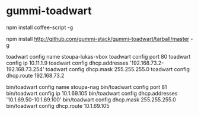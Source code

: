 gummi-toadwart
==============


npm install coffee-script -g


npm install http://github.com/gummi-stack/gummi-toadwart/tarball/master -g

toadwart config name stoupa-lukas-vbox
toadwart config port 80
toadwart config ip 10.11.1.9
toadwart config dhcp.addresses '192.168.73.2-192.168.73.254'
toadwart config dhcp.mask 255.255.255.0
toadwart config dhcp.route 192.168.73.2


bin/toadwart config name stoupa-nag
bin/toadwart config port 81
bin/toadwart config ip 10.1.69.105
bin/toadwart config dhcp.addresses '10.1.69.50-10.1.69.100'
bin/toadwart config dhcp.mask 255.255.255.0
bin/toadwart config dhcp.route 10.1.69.105

